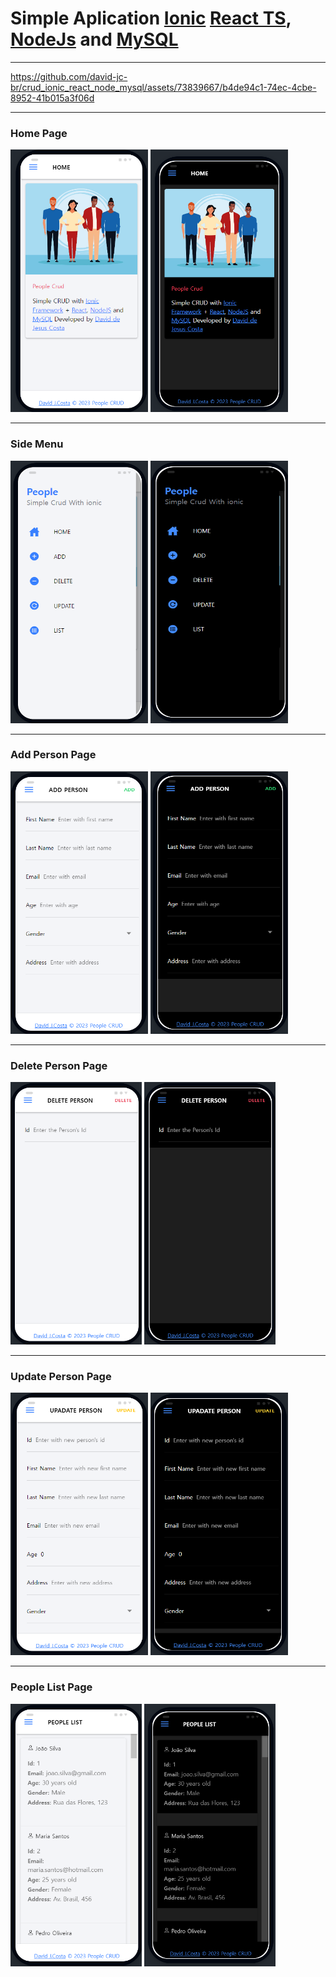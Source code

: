 # Simple Aplication [Ionic](https://ionicframework.com/docs/react) [React TS](https://pt-br.legacy.reactjs.org/), [NodeJs](https://nodejs.org/en) and [MySQL](https://www.mysql.com/)

---

https://github.com/david-jc-br/crud_ionic_react_node_mysql/assets/73839667/b4de94c1-74ec-4cbe-8952-41b015a3f06d

---

### Home Page

<img src="img/HomePageScreenshot.png" alt="HomePageScreenshot" width="220" height="420">

<img src="img/HomePageDarkScreenshot.png" alt="HomePageDarkScreenshot" width="220" height="420">

---

### Side Menu

<img src="img/SideMenuScreenshot.png" alt="SideMenuScreenshot" width="220" height="420">

<img src="img/SideMenuDarkScreenshot.png" alt="SideMenuDarkScreenshot" width="220" height="420">

---

### Add Person Page

<img src="img/AddPageScreenshot.png" alt="AddPageScreenshot" width="220" height="420">

<img src="img/AddPageDarkScreenshot.png" alt="AddPageDarkScreenshot" width="220" height="420">

---

### Delete Person Page

<img src="img/DeletePageScreenshot.png" alt="DeletePageScreenshot" width="210" height="420">

<img src="img/DeletePageDarkScreenshot.png" alt="DeletePageScreenshot" width="210" height="420">

---

### Update Person Page

<img src="img/UpdatePageScreenshot.png" alt="UpdatePageScreenshot" width="220" height="420">

<img src="img/UpdatePageDarkScreenshot.png" alt="UpdatePageDarkScreenshot" width="220" height="420">

---

### People List Page

<img src="img/ListPageScreenshot.png" alt="ListPageScreenshot" width="210" height="420">

<img src="img/ListPageDarkScreenshot.png" alt="ListPageDarkScreenshot" width="210" height="420">
